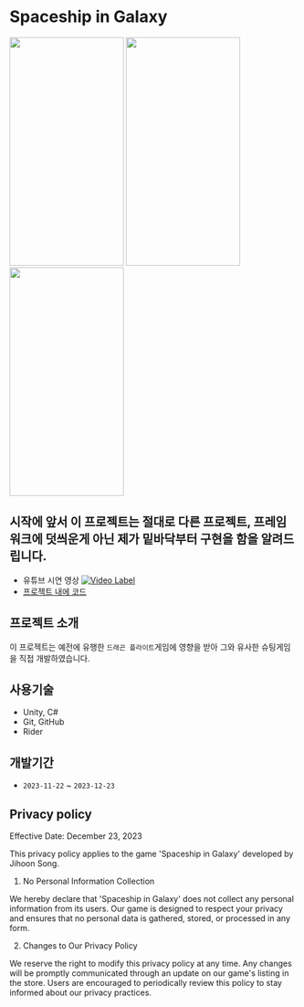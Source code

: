 # Spaceship in Galaxy

<img src="https://github.com/jh2song/like-dragon-flight/assets/43688074/0eead8f6-b871-4367-aacb-6bd2ed28bdc3" width="200" height="400"/>
<img src="https://github.com/jh2song/like-dragon-flight/assets/43688074/df67be1e-e302-4c72-b7ad-d789ee227931" width="200" height="400"/>
<img src="https://github.com/jh2song/like-dragon-flight/assets/43688074/890ef89a-f4c6-460e-8531-ade571cecde9" width="200" height="400"/>

## 시작에 앞서 이 프로젝트는 절대로 다른 프로젝트, 프레임워크에 덧씌운게 아닌 제가 밑바닥부터 구현을 함을 알려드립니다.

- 유튜브 시연 영상
[![Video Label](http://img.youtube.com/vi/AQrVwX5i1nI/0.jpg)](https://www.youtube.com/watch?v=AQrVwX5i1nI)
- [프로젝트 내에 코드](https://github.com/jh2song/like-dragon-flight/tree/main/Assets/Scripts)

## 프로젝트 소개
이 프로젝트는 예전에 유행한 `드래곤 플라이트`게임에 영향을 받아 그와 유사한 슈팅게임을 직접 개발하였습니다.

## 사용기술
- Unity, C#
- Git, GitHub
- Rider

## 개발기간
- `2023-11-22` ~ `2023-12-23`


## Privacy policy
Effective Date: December 23, 2023

This privacy policy applies to the game 'Spaceship in Galaxy' developed by Jihoon Song.

1. No Personal Information Collection

We hereby declare that 'Spaceship in Galaxy' does not collect any personal information from its users. Our game is designed to respect your privacy and ensures that no personal data is gathered, stored, or processed in any form.

2. Changes to Our Privacy Policy

We reserve the right to modify this privacy policy at any time. Any changes will be promptly communicated through an update on our game's listing in the store. Users are encouraged to periodically review this policy to stay informed about our privacy practices.
